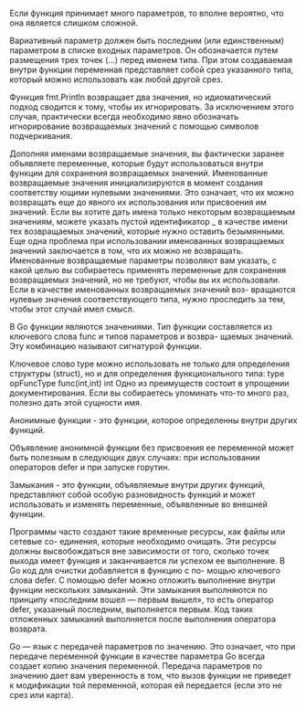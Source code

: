 Если функция принимает много параметров, то вполне вероятно, что она является слишком сложной.

Вариативный параметр должен быть последним (или единственным) параметром в списке
входных параметров. Он обозначается путем размещения трех точек (…) перед
именем типа. При этом создаваемая внутри функции переменная представляет
собой срез указанного типа, который можно использовать как любой другой срез.

Функция fmt.Println возвращает два значения, но идиоматический подход сводится к тому, чтобы их игнорировать.
За исключением этого случая, практически всегда необходимо явно обозначать игнорирование возвращаемых значений с помощью символов подчеркивания.

Дополняя именами возвращаемые значения, вы фактически заранее объявляете
переменные, которые будут использоваться внутри функции для сохранения
возвращаемых значений. Именованные возвращаемые значения инициализируются в момент создания соответству­
ющими нулевыми значениями. Это означает, что их можно возвращать еще до
явного их использования или присвоения им значений. Если вы хотите дать имена только некоторым возвращаемым значениям,
можете указать пустой идентификатор _ в качестве имени тех возвращаемых значений, которые нужно оставить безымянными.
Еще одна проблема при использовании именованных возвращаемых значений заключается в том, что их можно не возвращать.   
Именованные возвращаемые параметры позволяют вам указать, с какой целью вы собираетесь
применять переменные для сохранения возвращаемых значений, но не требуют,
чтобы вы их использовали. Если в качестве именованных возвращаемых значений воз-
вращаются нулевые значения соответствующего типа, нужно проследить за
тем, чтобы этот случай имел смысл.

В Go функции являются значениями. Тип функции составляется из ключевого слова func и типов параметров и возвра-
щаемых значений. Эту комбинацию называют сигнатурой функции. 
 
Ключевое слово type можно использовать не только для определения структуры
(struct), но и для определения функционального типа: type opFuncType func(int,int) int
Одно из преимуществ состоит в упрощении документирования. Если вы собираетесь упоминать что-то много
раз, полезно дать этой сущности имя.

Анонимные функции - это функции, которое определенны внутри других функций.

Объявление анонимной функции без присвоения ее переменной
может быть полезным в следующих двух случаях: при использовании операторов defer и при запуске горутин. 

Замыкания - это функции, объявляемые внутри других функций, представляют собой особую разновидность функций и может использовать и изменять переменные, объявленные
во внешней функции.

Программы часто создают такие временные ресурсы, как файлы или сетевые со-
единения, которые необходимо очищать. Эти ресурсы должны высвобождаться
вне зависимости от того, сколько точек выхода имеет функция и заканчивается
ли успехом ее выполнение. В Go код для очистки добавляется в функцию с по-
мощью ключевого слова defer.
С помощью defer можно отложить выполнение внутри функции нескольких замыканий. Эти замыкания выполняются по принципу «последним
вошел — первым вышел», то есть оператор defer, указанный последним, выполняется первым. Код таких отложенных замыканий выполняется после выполнения оператора возврата. 

Go — язык с передачей параметров по значению.  Это означает, что при
передаче переменной функции в качестве параметра Go всегда создает копию значения переменной.
Передача параметров по значению дает вам уверенность в том, что
вызов функции не приведет к модификации той переменной, которая ей передается (если это не срез или карта). 

